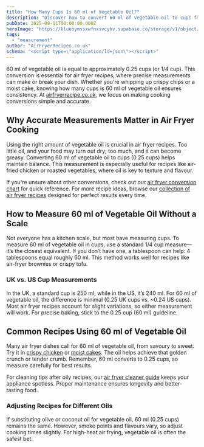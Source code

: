 ```yaml
---
title: "How Many Cups Is 60 ml of Vegetable Oil?"
description: "Discover how to convert 60 ml of vegetable oil to cups for perfect air fryer recipes every time. Get precise measurements in seconds!"
pubDate: 2025-08-11T00:00:00.000Z
heroImage: "https://klueoymssxwfnxsvcyhv.supabase.co/storage/v1/object/public/md/how-many-cups-is-60-ml-of-vegetable-oil-fa709306.webp"
tags:
  - "measurement"
author: "AirFryerRecipes.co.uk"
schema: "<script type=\"application/ld+json\"></script>"
---
```


<p>60 ml of vegetable oil is equal to approximately 0.25 cups (or 1/4 cup). This conversion is essential for air fryer recipes, where precise measurements can make or break your dish. Whether you're whipping up crispy chips or a moist cake, knowing how many cups is 60 ml of vegetable oil ensures consistency. At <a href=https://www.airfryerrecipe.co.uk/>airfryerrecipe.co.uk</a>, we focus on making cooking conversions simple and accurate.</p>

<h2>Why Accurate Measurements Matter in Air Fryer Cooking</h2>  
<p>Using the right amount of vegetable oil is crucial in air fryer recipes. Too little oil, and your food may turn out dry; too much, and it can become greasy. Converting 60 ml of vegetable oil to cups (0.25 cups) helps maintain balance. This measurement is especially useful for recipes like air-fried chicken or roasted vegetables, where oil is key to texture and flavour.</p>  

<p>If you're unsure about other conversions, check out our <a href=https://www.airfryerrecipe.co.uk/air-fryer-conversion-chart>air fryer conversion chart</a> for quick reference. For more recipe ideas, browse our <a href=https://www.airfryerrecipe.co.uk/recipes>collection of air fryer recipes</a> designed for perfect results every time.</p>  

<h2>How to Measure 60 ml of Vegetable Oil Without a Scale</h2>  
<p>Not everyone has a kitchen scale, but most have measuring cups. To measure 60 ml of vegetable oil in cups, use a standard 1/4 cup measure—it’s the closest equivalent. If you don’t have one, a tablespoon can help: 4 tablespoons equal roughly 60 ml. This method works well for recipes like air-fryer brownies or crispy tofu.</p>  

<h3>UK vs. US Cup Measurements</h3>  
<p>In the UK, a standard cup is 250 ml, while in the US, it’s 240 ml. For 60 ml of vegetable oil, the difference is minimal (0.25 UK cups vs. ~0.24 US cups). Most air fryer recipes account for slight variations, so either measurement will work. For precise baking, stick to the 0.25 cup (60 ml) guideline.</p>  

<h2>Common Recipes Using 60 ml of Vegetable Oil</h2>  
<p>Many air fryer dishes call for 60 ml of vegetable oil, from savoury to sweet. Try it in <a href=https://www.airfryerrecipe.co.uk/recipe-category/chicken>crispy chicken</a> or <a href=https://www.airfryerrecipe.co.uk/recipe-category/cakes>moist cakes</a>. The oil helps achieve that golden crunch or tender crumb. Remember, 60 ml converts to 0.25 cups, so measure carefully for best results.</p>  

<p>For cleaning tips after oily recipes, our <a href=https://www.airfryerrecipe.co.uk/air-fryer-cleaner>air fryer cleaner guide</a> keeps your appliance spotless. Proper maintenance ensures longevity and better-tasting food.</p>  

<h3>Adjusting Recipes for Different Oils</h3>  
<p>If substituting olive or coconut oil for vegetable oil, 60 ml (0.25 cups) remains the same. However, smoke points and flavours vary, so adjust cooking times slightly. For high-heat air frying, vegetable oil is often the safest bet.</p>